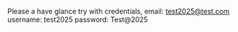 Please a have glance 
try with credentials,
email: test2025@test.com
username: test2025
password: Test@2025
